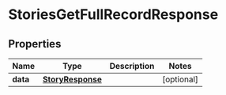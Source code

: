 

# StoriesGetFullRecordResponse


## Properties

| Name | Type | Description | Notes |
|------------ | ------------- | ------------- | -------------|
|**data** | [**StoryResponse**](StoryResponse.md) |  |  [optional] |



